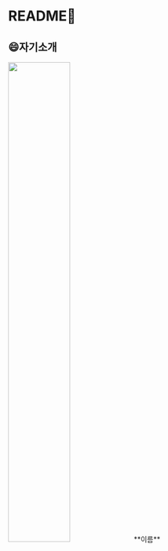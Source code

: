 # README👋
## 😄자기소개 
<img width="50%" src="https://user-images.githubusercontent.com/115774339/198040733-3bb5ff29-d085-4947-9a16-f1518448dabf.jpg"/>
**이름**

<!--
**guyseoklee/guyseoklee** is a ✨ _special_ ✨ repository because its `README.md` (this file) appears on your GitHub profile.

Here are some ideas to get you started:

- 🔭 I’m currently working on ...
- 🌱 I’m currently learning ...
- 👯 I’m looking to collaborate on ...
- 🤔 I’m looking for help with ...
- 💬 Ask me about ...
- 📫 How to reach me: ...
- 😄 Pronouns: ...
- ⚡ Fun fact: ...
-->
